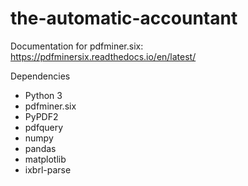 # the-automatic-accountant

Documentation for pdfminer.six: https://pdfminersix.readthedocs.io/en/latest/

Dependencies
* Python 3
* pdfminer.six
* PyPDF2
* pdfquery
* numpy
* pandas
* matplotlib
* ixbrl-parse
